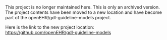 This project is no longer maintained here. This is only an archived version. The project contents have been moved to a new location and have become part of the openEHR/gdl-guideline-models project. 

Here is the link to the new project location: https://github.com/openEHR/gdl-guideline-models
